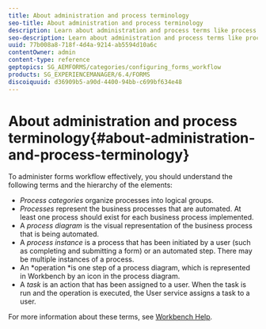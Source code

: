 ```yaml
---
title: About administration and process terminology
seo-title: About administration and process terminology
description: Learn about administration and process terms like process instance, process diagram and operation.
seo-description: Learn about administration and process terms like process instance, process diagram and operation.
uuid: 77b008a8-718f-4d4a-9214-ab5594d10a6c
contentOwner: admin
content-type: reference
geptopics: SG_AEMFORMS/categories/configuring_forms_workflow
products: SG_EXPERIENCEMANAGER/6.4/FORMS
discoiquuid: d36909b5-a90d-4400-94bb-c699bf634e48
---
```


# About administration and process terminology{#about-administration-and-process-terminology}

To administer forms workflow effectively, you should understand the following terms and the hierarchy of the elements:

* *Process categories* organize processes into logical groups.
* *Processes* represent the business processes that are automated. At least one process should exist for each business process implemented. 
* A *process diagram* is the visual representation of the business process that is being automated. 
* A *process instance* is a process that has been initiated by a user (such as completing and submitting a form) or an automated step. There may be multiple instances of a process.
* An *operation *is one step of a process diagram, which is represented in Workbench by an icon in the process diagram.
* A *task* is an action that has been assigned to a user. When the task is run and the operation is executed, the User service assigns a task to a user.

For more information about these terms, see [Workbench Help](http://www.adobe.com/go/learn_aemforms_workbench_63).
